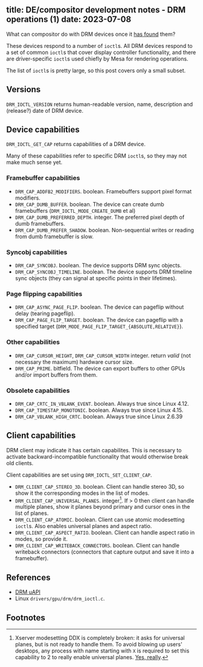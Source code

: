 title: DE/compositor development notes - DRM operations (1)
date: 2023-07-08
----
What can compositor do with DRM devices once it [has found](/blog/01-de-drm/) them?

These devices respond to a number of `ioctl`s. All DRM devices respond to a set
of common `ioctl`s that cover display controller functionality, and there are
driver-specific `ioctl`s used chiefly by Mesa for rendering operations.

The list of `ioctl`s is pretty large, so this post covers only a small subset.

## Versions

`DRM_IOCTL_VERSION` returns human-readable version, name, description
and (release?) date of DRM device.

## Device capabilities

`DRM_IOCTL_GET_CAP` returns capabilities of a DRM device.

Many of these capabilities refer to specific DRM `ioctl`s, so they may not
make much sense yet.

### Framebuffer capabilities

- `DRM_CAP_ADDFB2_MODIFIERS`. boolean. Framebuffers support pixel format modifiers.
- `DRM_CAP_DUMB_BUFFER`. boolean. The device can create dumb framebuffers (`DRM_IOCTL_MODE_CREATE_DUMB` et al)
- `DRM_CAP_DUMB_PREFERRED_DEPTH`. integer. The preferred pixel depth of dumb framebuffers.
- `DRM_CAP_DUMB_PREFER_SHADOW`. boolean. Non-sequential writes or reading from dumb framebuffer is slow.

### Syncobj capabilities

- `DRM_CAP_SYNCOBJ`. boolean. The device supports DRM sync objects.
- `DRM_CAP_SYNCOBJ_TIMELINE`. boolean. The device supports DRM timeline sync objects
  (they can signal at specific points in their lifetimes).

### Page flipping capabilities

- `DRM_CAP_ASYNC_PAGE_FLIP`. boolean. The device can pageflip without delay (tearing pageflip).
- `DRM_CAP_PAGE_FLIP_TARGET`. boolean. The device can pageflip with a specified target
   (`DRM_MODE_PAGE_FLIP_TARGET_{ABSOLUTE,RELATIVE}`).

### Other capabilities

- `DRM_CAP_CURSOR_HEIGHT`, `DRM_CAP_CURSOR_WIDTH` integer. return _valid_ (not necessary the maximum) hardware cursor size.
- `DRM_CAP_PRIME`. bitfield. The device can export buffers to other GPUs and/or import buffers from them.

### Obsolete capabilities

- `DRM_CAP_CRTC_IN_VBLANK_EVENT`. boolean. Always true since Linux 4.12.
- `DRM_CAP_TIMESTAP_MONOTONIC`. boolean. Always true since Linux 4.15.
- `DRM_CAP_VBLANK_HIGH_CRTC`. boolean. Always true since Linux 2.6.39

## Client capabilities

DRM client may indicate it has certain capabilites. This is necessary to activate backward-incompatible
functionality that would otherwise break old clients.

Client capabilities are set using `DRM_IOCTL_SET_CLIENT_CAP`.

- `DRM_CLIENT_CAP_STEREO_3D`. boolean. Client can handle stereo 3D, so show it the corresponding modes in the list of modes.
- `DRM_CLIENT_CAP_UNIVERSAL_PLANES`. integer[^xuni]. If > 0 then client can handle multiple planes, show it planes beyond primary and cursor ones in the list of planes.
- `DRM_CLIENT_CAP_ATOMIC`. boolean. Client can use atomic modesetting `ioctl`s. Also enables universal planes and aspect ratio.
- `DRM_CLIENT_CAP_ASPECT_RATIO`. boolean. Client can handle aspect ratio in modes, so provide it.
- `DRM_CLIENT_CAP_WRITEBACK_CONNECTORS`. boolean. Client can handle writeback connectors (connectors that capture output and save it into a framebuffer).

## References

- [DRM uAPI](https://dri.freedesktop.org/docs/drm/gpu/drm-uapi.html)
- Linux `drivers/gpu/drm/drm_ioctl.c`.

## Footnotes

[^xuni]:
	Xserver modesetting DDX is completely broken: it asks for universal planes, but is not ready to
	handle them. To avoid blowing up users' desktops, any process with name starting with `X` is
	required to set this capability to 2 to really enable universal planes.
	[Yes, really](https://git.kernel.org/pub/scm/linux/kernel/git/torvalds/linux.git/tree/drivers/gpu/drm/drm_ioctl.c?id=723dad977acd1bd37f87e88d430958a833491ff1#n339).
